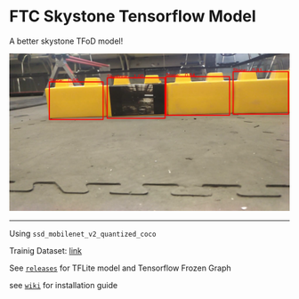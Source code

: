 # FTC Skystone Tensorflow Model

A better skystone TFoD model!

![Validation Picture](https://github.com/ssysm/skystone-model/raw/master/wiki_images/skystone-validation-step800k.png)

---

Using `ssd_mobilenet_v2_quantized_coco`

Trainig Dataset: [link](https://drive.google.com/file/d/1cBOBqpyhYSbrOZVVwx9nQuY_-4UAZL_v/view?usp=sharing)

See [`releases`](https://github.com/ssysm/skystone-model/releases) for TFLite model and Tensorflow Frozen Graph

see [`wiki`](https://github.com/ssysm/skystone-model/wiki) for installation guide
